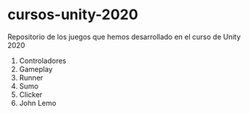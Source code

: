 # cursos-unity-2020
Repositorio de los juegos que hemos desarrollado en el curso de Unity 2020

1. Controladores
2. Gameplay
3. Runner
4. Sumo
5. Clicker 
6. John Lemo
